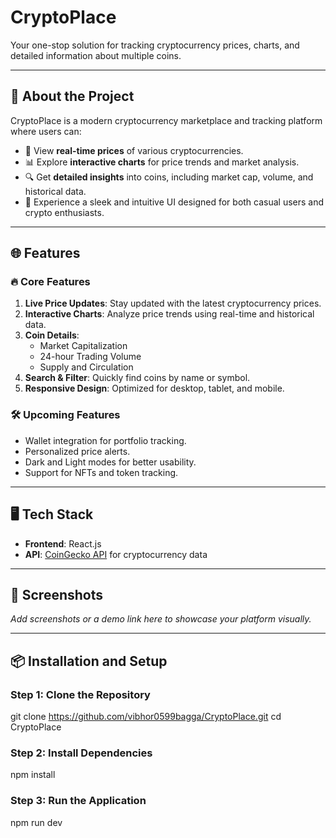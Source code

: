 # **CryptoPlace**  
Your one-stop solution for tracking cryptocurrency prices, charts, and detailed information about multiple coins.

---

## 🚀 **About the Project**

CryptoPlace is a modern cryptocurrency marketplace and tracking platform where users can:

- 🌟 View **real-time prices** of various cryptocurrencies.
- 📊 Explore **interactive charts** for price trends and market analysis.
- 🔍 Get **detailed insights** into coins, including market cap, volume, and historical data.
- 🛒 Experience a sleek and intuitive UI designed for both casual users and crypto enthusiasts.

---

## 🌐 **Features**

### 🔥 **Core Features**
1. **Live Price Updates**: Stay updated with the latest cryptocurrency prices.
2. **Interactive Charts**: Analyze price trends using real-time and historical data.
3. **Coin Details**:
   - Market Capitalization
   - 24-hour Trading Volume
   - Supply and Circulation
4. **Search & Filter**: Quickly find coins by name or symbol.
5. **Responsive Design**: Optimized for desktop, tablet, and mobile.

### 🛠️ **Upcoming Features**
- Wallet integration for portfolio tracking.
- Personalized price alerts.
- Dark and Light modes for better usability.
- Support for NFTs and token tracking.

---

## 🖥️ **Tech Stack**
- **Frontend**: React.js  
- **API**: [CoinGecko API](https://www.coingecko.com/) for cryptocurrency data  

---

## 📸 **Screenshots**

_Add screenshots or a demo link here to showcase your platform visually._

---

## 📦 **Installation and Setup**

### **Step 1: Clone the Repository**

git clone https://github.com/vibhor0599bagga/CryptoPlace.git
cd CryptoPlace
### **Step 2: Install Dependencies**
npm install
### **Step 3: Run the Application**
npm run dev

